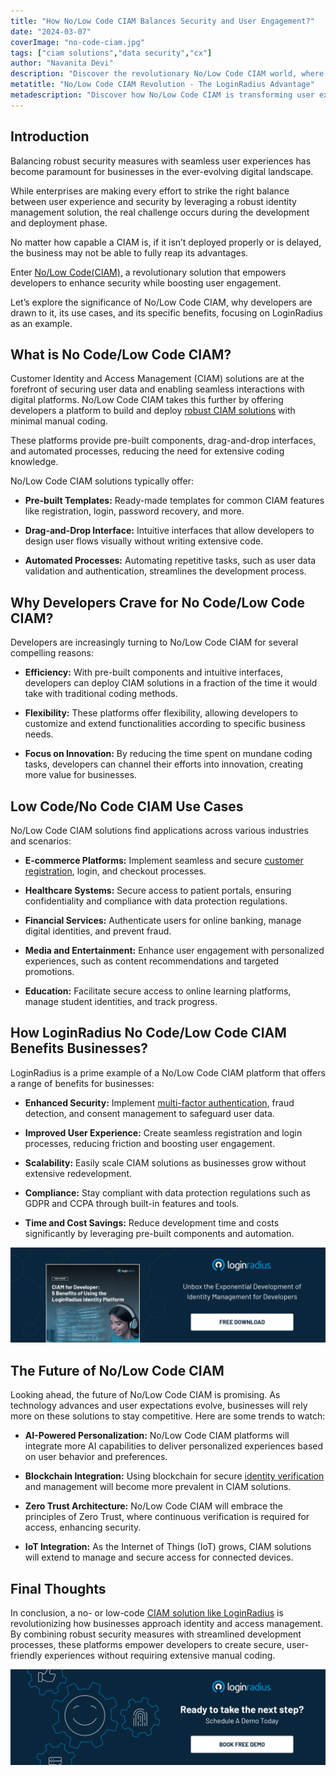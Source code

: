 ```yaml
---
title: "How No/Low Code CIAM Balances Security and User Engagement?"
date: "2024-03-07"
coverImage: "no-code-ciam.jpg"
tags: ["ciam solutions","data security","cx"]
author: "Navanita Devi"
description: "Discover the revolutionary No/Low Code CIAM world, where robust security meets seamless user engagement. Learn why developers are turning to this solution, explore real-world use cases, and see how LoginRadius is leading the way in transforming digital identity management."
metatitle: "No/Low Code CIAM Revolution - The LoginRadius Advantage"
metadescription: "Discover how No/Low Code CIAM is transforming user experiences and security for businesses. Explore the benefits, use cases, and advantages of LoginRadius CIAM."
---
```


## Introduction 

Balancing robust security measures with seamless user experiences has become paramount for businesses in the ever-evolving digital landscape.

While enterprises are making every effort to strike the right balance between user experience and security by leveraging a robust identity management solution, the real challenge occurs during the development and deployment phase. 

No matter how capable a CIAM is, if it isn’t deployed properly or is delayed, the business may not be able to fully reap its advantages. 

Enter [No/Low Code(CIAM),](https://www.loginradius.com/) a revolutionary solution that empowers developers to enhance security while boosting user engagement. 

Let’s explore the significance of No/Low Code CIAM, why developers are drawn to it, its use cases, and its specific benefits, focusing on LoginRadius as an example.

## What is No Code/Low Code CIAM?

Customer Identity and Access Management (CIAM) solutions are at the forefront of securing user data and enabling seamless interactions with digital platforms. No/Low Code CIAM takes this further by offering developers a platform to build and deploy [robust CIAM solutions](https://www.loginradius.com/) with minimal manual coding.

These platforms provide pre-built components, drag-and-drop interfaces, and automated processes, reducing the need for extensive coding knowledge.

No/Low Code CIAM solutions typically offer:

* **Pre-built Templates:** Ready-made templates for common CIAM features like registration, login, password recovery, and more.

* **Drag-and-Drop Interface:** Intuitive interfaces that allow developers to design user flows visually without writing extensive code.

* **Automated Processes:** Automating repetitive tasks, such as user data validation and authentication, streamlines the development process.

## Why Developers Crave for No Code/Low Code CIAM?

Developers are increasingly turning to No/Low Code CIAM for several compelling reasons:

* **Efficiency:** With pre-built components and intuitive interfaces, developers can deploy CIAM solutions in a fraction of the time it would take with traditional coding methods.

* **Flexibility:** These platforms offer flexibility, allowing developers to customize and extend functionalities according to specific business needs.

* **Focus on Innovation:** By reducing the time spent on mundane coding tasks, developers can channel their efforts into innovation, creating more value for businesses.

## Low Code/No Code CIAM Use Cases

No/Low Code CIAM solutions find applications across various industries and scenarios:

* **E-commerce Platforms:** Implement seamless and secure [customer registration](https://www.loginradius.com/blog/growth/customer-identity-drives-digital-ecommerce-success/), login, and checkout processes.

* **Healthcare Systems:** Secure access to patient portals, ensuring confidentiality and compliance with data protection regulations.

* **Financial Services:** Authenticate users for online banking, manage digital identities, and prevent fraud.

* **Media and Entertainment:** Enhance user engagement with personalized experiences, such as content recommendations and targeted promotions.

* **Education:** Facilitate secure access to online learning platforms, manage student identities, and track progress.

## How LoginRadius No Code/Low Code CIAM Benefits Businesses?

LoginRadius is a prime example of a No/Low Code CIAM platform that offers a range of benefits for businesses:

* **Enhanced Security:** Implement [multi-factor authentication](https://www.loginradius.com/multi-factor-authentication/), fraud detection, and consent management to safeguard user data.

* **Improved User Experience:** Create seamless registration and login processes, reducing friction and boosting user engagement.

* **Scalability:** Easily scale CIAM solutions as businesses grow without extensive redevelopment.

* **Compliance:** Stay compliant with data protection regulations such as GDPR and CCPA through built-in features and tools.

* **Time and Cost Savings:** Reduce development time and costs significantly by leveraging pre-built components and automation.

[![WP-ciam-dev](WP-ciam-dev.png)](https://www.loginradius.com/resource/loginradius-ciam-developers-whitepaper)

## The Future of No/Low Code CIAM

Looking ahead, the future of No/Low Code CIAM is promising. As technology advances and user expectations evolve, businesses will rely more on these solutions to stay competitive. Here are some trends to watch:

* **AI-Powered Personalization:** No/Low Code CIAM platforms will integrate more AI capabilities to deliver personalized experiences based on user behavior and preferences.

* **Blockchain Integration:** Using blockchain for secure [identity verification](https://www.loginradius.com/blog/identity/digital-identity-verification/) and management will become more prevalent in CIAM solutions.

* **Zero Trust Architecture:** No/Low Code CIAM will embrace the principles of Zero Trust, where continuous verification is required for access, enhancing security.

* **IoT Integration:** As the Internet of Things (IoT) grows, CIAM solutions will extend to manage and secure access for connected devices.

## Final Thoughts 

In conclusion, a no- or low-code [CIAM solution like LoginRadius](https://www.loginradius.com/book-a-demo/) is revolutionizing how businesses approach identity and access management. By combining robust security measures with streamlined development processes, these platforms empower developers to create secure, user-friendly experiences without requiring extensive manual coding.
 
[![book-a-free-demo-loginradius](../../assets/book-a-demo-loginradius.png)](https://www.loginradius.com/book-a-demo/)